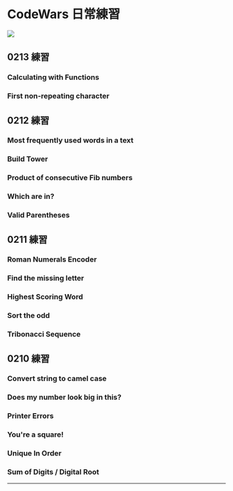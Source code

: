 # CodeWars 日常練習

<img src="https://www.codewars.com/users/justine92415/badges/large">

## 0213 練習

### Calculating with Functions

### First non-repeating character

## 0212 練習

### Most frequently used words in a text

### Build Tower

### Product of consecutive Fib numbers

### Which are in?

### Valid Parentheses

## 0211 練習

### Roman Numerals Encoder

### Find the missing letter

### Highest Scoring Word

### Sort the odd

### Tribonacci Sequence

## 0210 練習

### Convert string to camel case

### Does my number look big in this?

### Printer Errors

### You're a square!

### Unique In Order

### Sum of Digits / Digital Root

---
